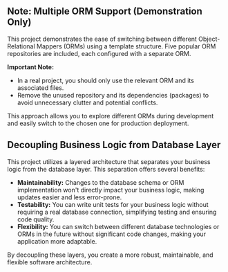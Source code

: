 ## Note: Multiple ORM Support (Demonstration Only)

This project demonstrates the ease of switching between different Object-Relational Mappers (ORMs) using a template structure. Five popular ORM repositories are included, each configured with a separate ORM.

**Important Note:**

- In a real project, you should only use the relevant ORM and its associated files.
- Remove the unused repository and its dependencies (packages) to avoid unnecessary clutter and potential conflicts.

This approach allows you to explore different ORMs during development and easily switch to the chosen one for production deployment.

## Decoupling Business Logic from Database Layer

This project utilizes a layered architecture that separates your business logic from the database layer. This separation offers several benefits:

- **Maintainability:** Changes to the database schema or ORM implementation won't directly impact your business logic, making updates easier and less error-prone.
- **Testability:** You can write unit tests for your business logic without requiring a real database connection, simplifying testing and ensuring code quality.
- **Flexibility:** You can switch between different database technologies or ORMs in the future without significant code changes, making your application more adaptable.

By decoupling these layers, you create a more robust, maintainable, and flexible software architecture.
